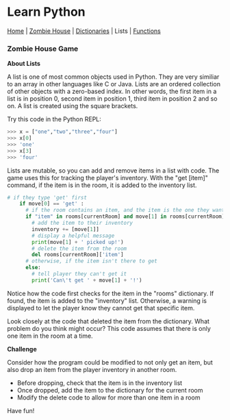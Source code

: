 # Learn Python
[Home](../README.md) | [Zombie House](README.md) | [Dictionaries](dictionaries.md) | Lists | [Functions](functions.md)

### Zombie House Game

**About Lists**

A list is one of most common objects used in Python. They are very similiar to an array in other languages like C or Java. Lists are an ordered collection of other objects with a zero-based index. In other words, the first item in a list is in position 0, second item in position 1, third item in position 2 and so on. A list is created using the square brackets.

Try this code in the Python REPL:

```python
>>> x = ["one","two","three","four"]
>>> x[0]
>>> 'one'
>>> x[3]
>>> 'four'
```
Lists are mutable, so you can add and remove items in a list with code. The game uses this for tracking the player's inventory. With the "get [item]" command, if the item is in the room, it is added to the inventory list.

```python
# if they type 'get' first
    if move[0] == 'get' :
      # if the room contains an item, and the item is the one they want to get
      if "item" in rooms[currentRoom] and move[1] in rooms[currentRoom]['item']:
        # add the item to their inventory
        inventory += [move[1]]
        # display a helpful message
        print(move[1] + ' picked up!')
        # delete the item from the room
        del rooms[currentRoom]['item']
      # otherwise, if the item isn't there to get
      else:
        # tell player they can't get it
        print('Can\'t get ' + move[1] + '!')
```

Notice how the code first checks for the item in the "rooms" dictionary. If found, the item is added to the "inventory" list. Otherwise, a warning is displayed to let the player know they cannot get that specific item.

Look closely at the code that deleted the item from the dictionary.  What problem do you think might occur? This code assumes that there is only one item in the room at a time.

**Challenge**

Consider how the program could be modified to not only get an item, but also drop an item from the player inventory in another room.

* Before dropping, check that the item is in the inventory list
* Once dropped, add the item to the dictionary for the current room
* Modify the delete code to allow for more than one item in a room

Have fun!